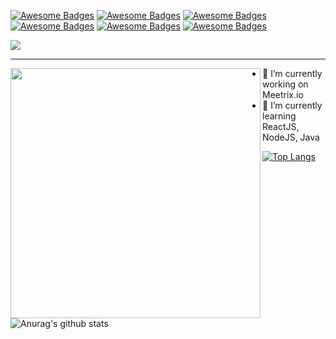 [![Awesome Badges](https://img.shields.io/badge/welcome-all-green.svg)]()
[![Awesome Badges](https://img.shields.io/badge/Dedicate-goals-blue.svg)]()
[![Awesome Badges](https://img.shields.io/badge/learn-coding-F1C40F.svg)]()
[![Awesome Badges](https://img.shields.io/badge/develop-fullstack-8B0000.svg)]()
[![Awesome Badges](https://img.shields.io/badge/interest-frontend-brown.svg)]()
[![Awesome Badges](https://img.shields.io/badge/love-dreams-BB8FCE.svg)]()
<!--
### Hi there 👋
-->
<img src="https://i.postimg.cc/52zZrV3V/my-name.gif">
<hr>
<!--
**ravindukariyapperuma/ravindukariyapperuma** is a ✨ _special_ ✨ repository because its `README.md` (this file) appears on your GitHub profile.
-->
<!--
Here are some ideas to get you started:
-->
<img align="left" width="400" src="https://octodex.github.com/images/scubatocat.png">

- 🔭 I’m currently working on Meetrix.io
- 🌱 I’m currently learning ReactJS, NodeJS, Java
<!--
- 👯 I’m looking to collaborate on ...
- 🤔 I’m looking for help with ...
- 💬 Ask me about ...
- 📫 How to reach me: ...
- 😄 Pronouns: ...
- ⚡ Fun fact: ...
-->
<!--
![Image of Yaktocat](https://octodex.github.com/images/yaktocat.png)
-->
[![Top Langs](https://github-readme-stats.vercel.app/api/top-langs/?username=ravindukariyapperuma&layout=compact)]()

![Anurag's github stats](https://github-readme-stats.vercel.app/api?username=ravindukariyapperuma&show_icons=true&theme=merko)
